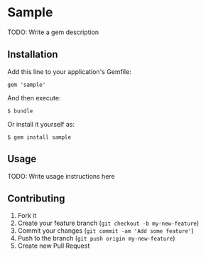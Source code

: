 # Sample

TODO: Write a gem description

## Installation

Add this line to your application's Gemfile:

    gem 'sample'

And then execute:

    $ bundle

Or install it yourself as:

    $ gem install sample

## Usage

TODO: Write usage instructions here

## Contributing

1. Fork it
2. Create your feature branch (`git checkout -b my-new-feature`)
3. Commit your changes (`git commit -am 'Add some feature'`)
4. Push to the branch (`git push origin my-new-feature`)
5. Create new Pull Request
